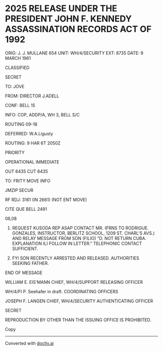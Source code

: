 # 2025 RELEASE UNDER THE PRESIDENT JOHN F. KENNEDY ASSASSINATION RECORDS ACT OF 1992

ORIG: J. J. MULLANE 654
UNIT: WH/4/SECURITY
EXT: 8735
DATE: 9 MARCH 1961

CLASSIFIED

SECRET

TO: JOVE

FROM: DIRECTOR J.ADELL

CONF: BELL 15

INFO: COP, ADDP/A, WH 3, BELL S/C

ROUTING 09-18

DEFERRED: W.A.Ligusty

ROUTING: 9 HAR 6T 2050Z

PRIORITY

OPERATIONAL IMMEDIATE

OUT 6435
CUT 6435

TO: FRITY MOVE INFO

JMZIP SECUR

RF RDJ: 3161 (IN 2661) (NOT ENT MOVE)

CITE QUE BELL 2491

06,08

1. REQUEST KUSODA REP ASAP CONTACT MR. (FRNS TO RODRIGUE. GONZALES,
   INSTRUCTOR, BERLITZ SCHOOL, 1209 ST. CHARL'S AVS.) AND RELAY MESSAGE FROM SON (FILIO) "D. NOT RETURN CUBA. EXPLANATION ILI FOLLOW IN LETTER."
   TELEPHONIC CONTACT SUFFICIENT.

2. FYI SON RECENTLY ARRESTED AND RELEASED. AUTHORITIES SEEKING FATHER.

END OF MESSAGE

WILLIAM E. EIS'MANN
CHIEF, WH/4/SUPPORT
RELEASING OFFICER

WH/4/FI P. Seehafer in draft.
COORDINATING OFFICERS

JOSEPH F. LANGEN
CHIEF, WH/4/SECURITY
AUTHENTICATING OFFICER

SECRET

REPRODUCTION BY OTHER THAN THE ISSUING OFFICE IS PROHIBITED.

Copy


---
Converted with [doctly.ai](https://doctly.ai)